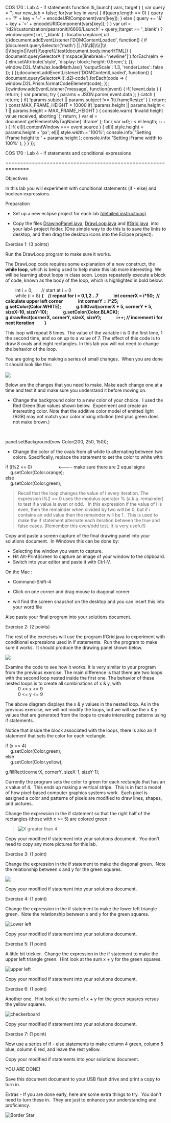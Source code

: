   COS 170 : Lab 4 - if statements     function lti\_launch( vars, target ) { var query = ''; var new\_tab = false; for(var key in vars) { if(query.length == 0) { query += '?' + key + '=' + encodeURIComponent(vars\[key\]); } else { query += '&' + key + '=' + encodeURIComponent(vars\[key\]); } } var url = '/d2l/customization/pearsonlti/6606/Launch' + query;(target == '\_blank') ? window.open( url, '\_blank' ) : location.replace( url );}document.addEventListener('DOMContentLoaded', function() { if (document.querySelector('math') || /\\$\\$|\\\\\\(|\\\\\\\[|\\\\begin{|\\\\ref{|\\\\eqref{/.test(document.body.innerHTML)) { document.querySelectorAll('mspace\[linebreak="newline"\]').forEach(elm => { elm.setAttribute('style', 'display: block; height: 0.5rem;'); }); window.D2L.MathJax.loadMathJax({ 'outputScale': 1.3, 'renderLatex': false }); } });document.addEventListener('DOMContentLoaded', function() { document.querySelectorAll('.d2l-code').forEach(code => { window.D2L.Prism.formatCodeElement(code); }); });window.addEventListener('message', function(event) { if( !event.data ) { return; } var params; try { params = JSON.parse( event.data ); } catch { return; } if( !params.subject || params.subject !== 'lti.frameResize' ) { return; } const MAX\_FRAME\_HEIGHT = 10000 if( !params.height || params.height < 1 || params.height > MAX\_FRAME\_HEIGHT ) { console.warn( 'Invalid height value received, aborting' ); return; } var el = document.getElementsByTagName( 'iframe' ); for ( var i=0; i < el.length; i++ ) { if( el\[i\].contentWindow === event.source ) { el\[i\].style.height = params.height + 'px'; el\[i\].style.width = '100%'; console.info( 'Setting iFrame height to ' + params.height ); console.info( 'Setting iFrame width to 100%' ); } } });

COS 170 : Lab 4 - if statements and conditional expressions  

==============================================================

Objectives

In this lab you will experiment with conditional statements (if - else) and boolean expressions.  

Preparation  

  

*   Set up a new eclipse project for each lab [(detailed instructions)](http://www.cs.usm.maine.edu/%7Emacleod/courses/cos160/Fall2020Labs/StartingANewLabProject.html)  
    

*   Copy the files [DrawingPanel.java](http://www.cs.usm.maine.edu/%7Eboothe/cos160/DrawingPanel.java), [DrawLoop.java](Lab4_files/DrawLoop.java?_&d2lSessionVal=p95kN3dMAKRuVoCxs0U68Zf6R) and [IfGrid.java](Lab4_files/IfGrid.java?_&d2lSessionVal=p95kN3dMAKRuVoCxs0U68Zf6R)  into your lab4 project folder. (One simple way to do this is to save the links to desktop, and then drag the desktop icons into the Eclipse project).

  

Exercise 1: (3 points)  

Run the DrawLoop program to make sure it works.  

The DrawLoop code requires some explanation of a new construct, the **while loop**, which is being used to help make this lab more interesting. We will be learning about loops in class soon. Loops repeatedly execute a block of code, known as the body of the loop, which is highlighted in bold below:  

        int i = 0;       // start at i = 0  
        while (i < 8) **{    // repeat for i = 0,1,2...7**            **int cornerX = i\*50;  // calculate upper left corner**            **int cornerY = i\*25;**            **g.setColor(Color.WHITE);**            **g.fillOval(cornerX + 5, cornerY + 5, sizeX-10, sizeY-10);**            **g.setColor(Color.BLACK);**            **g.drawRect(cornerX, cornerY, sizeX, sizeY);**            **i++; // increment i for next iteration**        **}**  

  

This loop will repeat 8 times. The value of the variable i is 0 the first time, 1 the second time, and so on up to a value of 7. The effect of this code is to draw 8 ovals and eight rectangles. In this lab you will not need to change the behavior of the loop.  

You are going to be making a series of small changes.  When you are done it should look like this:  
   
![](https://courses.maine.edu/content/enforced/139829-2120.UMS06-S.62273.1/Labs/Lab4_files/DrawLoop2Soln.png?_&d2lSessionVal=p95kN3dMAKRuVoCxs0U68Zf6R)

Below are the changes that you need to make. Make each change one at a time and test it and make sure you understand it before moving on.  

*   Change the background color to a new color of your choice.  I used the Red Green Blue values shown below.  Experiment and create an interesting color. Note that the additive color model of emitted light (RGB) may not match your color mixing intuition (red plus green does not make brown.)  
    

   

panel.setBackground(new Color(200, 250, 150));  

  

*   Change the color of the ovals from all white to alternating between two colors. Specifically, replace the statement to set the color to white with:

  

if (i%2 == 0)                     <---- make sure there are 2 equal signs  
    g.setColor(Color.orange);  
else  
    g.setColor(Color.green);  

  

> Recall that the loop changes the value of **i** every iteration. The expression i%2 == 0 uses the modulus operator % (a.k.a. remainder) to test if a value is even or odd.   In this expression if the value of i is even, then the remainder when divided by two will be 0, but if i contains an odd value then the remainder will be 1.  This is used to make the if statement alternate each iteration between the true and false cases. (Remember this even/odd test. It is very useful!)  

Copy and paste a screen capture of the final drawing panel into your solutions document.  In Windows this can be done by:  

*   Selecting the window you want to capture.
*   Hit Alt-PrintScreen to capture an image of your window to the clipboard.
*   Switch into your editor and paste it with Ctrl-V.

On the Mac :  

*   Command-Shift-4  
    
*   Click on one corner and drag mouse to diagonal corner  
    
*   will find the screen snapshot on the desktop and you can insert this into your word file  
    

Also paste your final program into your solutions document.

Exercise 2: (2 points)  

The rest of the exercises will use the program IfGrid.java to experiment with conditional expressions used in if statements.  Run the program to make sure it works.  It should produce the drawing panel shown below.

![](https://courses.maine.edu/content/enforced/139829-2120.UMS06-S.62273.1/Labs/Lab4_files/IfGridx4.png?_&d2lSessionVal=p95kN3dMAKRuVoCxs0U68Zf6R)  

Examine the code to see how it works. It is very similar to your program from the previous exercise. The main difference is that there are two loops with the second loop nested inside the first one. The behavior of these nested loops is to create all combinations of x & y, with  
          0 <= x <= 9  
          0 <= y <= 9  

The above diagram displays the x & y values in the nested loop. As in the previous exercise, we will not modify the loops, but we will use the x & y values that are generated from the loops to create interesting patterns using if statements.  

Notice that inside the block associated with the loops, there is also an if statement that sets the color for each rectangle.  

if (x == 4)  
    g.setColor(Color.green);  
else  
    g.setColor(Color.yellow);  
  
g.fillRect(cornerX, cornerY, sizeX-1, sizeY-1);  

Currently the program sets the color to green for each rectangle that has an x value of 4.  This ends up making a vertical stripe.  This is in fact a model of how pixel-based computer graphics systems work.  Each pixel is assigned a color and patterns of pixels are modified to draw lines, shapes, and pictures.  

Change the expression in the if statement so that the right half of the rectangles (those with x >= 5) are colored green :  

> ![X greater than 4](https://courses.maine.edu/content/enforced/139829-2120.UMS06-S.62273.1/Labs/Lab4_files/xGreaterThan4.png?_&d2lSessionVal=p95kN3dMAKRuVoCxs0U68Zf6R)

Copy your modified if statement into your solutions document.  You don't need to copy any more pictures for this lab.  

Exercise 3: (1 point)  

Change the expression in the if statement to make the diagonal green.  Note the relationship between x and y for the green squares.  

![](https://courses.maine.edu/content/enforced/139829-2120.UMS06-S.62273.1/Labs/Lab4_files/IfGridDiagonal.png?_&d2lSessionVal=p95kN3dMAKRuVoCxs0U68Zf6R)  

Copy your modified if statement into your solutions document.  

  

Exercise 4: (1 point)  

Change the expression in the if statement to make the lower left triangle green.  Note the relationship between x and y for the green squares.  

![Lower left](https://courses.maine.edu/content/enforced/139829-2120.UMS06-S.62273.1/Labs/Lab4_files/LowerLeft.PNG?_&d2lSessionVal=p95kN3dMAKRuVoCxs0U68Zf6R)  

Copy your modified if statement into your solutions document.

Exercise 5: (1 point)  

A little bit trickier.  Change the expression in the if statement to make the upper left triangle green.  Hint look at the sum x + y for the green squares.  

![upper left](https://courses.maine.edu/content/enforced/139829-2120.UMS06-S.62273.1/Labs/Lab4_files/UpperLeft.PNG?_&d2lSessionVal=p95kN3dMAKRuVoCxs0U68Zf6R)  

Copy your modified if statement into your solutions document.

Exercise 6: (1 point)  

Another one.  Hint look at the sums of x + y for the green squares versus the yellow squares.

![checkerboard](https://courses.maine.edu/content/enforced/139829-2120.UMS06-S.62273.1/Labs/Lab4_files/Checker.PNG?_&d2lSessionVal=p95kN3dMAKRuVoCxs0U68Zf6R)  

Copy your modified if statement into your solutions document.

Exercise 7: (1 point)  

Now use a series of if - else statements to make column 4 green, column 5 blue, column 6 red, and leave the rest yellow.  

Copy your modified if statements into your solutions document.

YOU ARE DONE!

Save this document document to your USB flash drive and print a copy to turn in.  

Extras - If you are done early, here are some extra things to try.  You don't need to turn these in.  They are just to enhance your understanding and proficiency.  

  
  

![Border Star](https://courses.maine.edu/content/enforced/139829-2120.UMS06-S.62273.1/Labs/Lab4_files/BorderStar.PNG?_&d2lSessionVal=p95kN3dMAKRuVoCxs0U68Zf6R)
